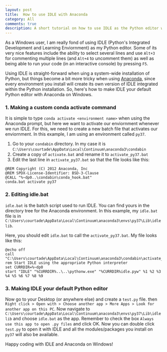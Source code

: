```yaml
---
layout: post
title:  How to use IDLE with Anaconda
category: All 
comments: true
description: A short tutorial on how to use IDLE as the Python editor within an Anaconda environment on Windows.
---
```


As a Windows user, I am really fond of using IDLE (Python's Integrated Development and Learning Enviornment) as my Python editor. Some of its very nice features include the ability to select several lines and use `Alt+3` for commenting multiple lines (and `Alt+4` to uncomment them) as well as being able to run your code (in an interactive console) by pressing `F5`.

Using IDLE is straight-forward when uing a system-wide installation of Python, but things become a bit more tricky when using [Anaconda](https://www.anaconda.com/), since every environment you install will create its own version of IDLE integrated within the Python installation. So, here's how to make IDLE your default Python editor with Anaconda on Windows.

###  1. Making a custom conda activate command
It is simple to type `conda activate <environment name>` when using the Anaconda prompt, but here we want to activate our enviornment whenever we run IDLE. For this, we need to create a new batch file that activates our enviornment. In this example, I am using an environment called `py37`.

1. Go to your `condabin` directory. In my case it is `C:\Users\courtade\AppData\Local\Continuum\anaconda3\condabin`
2. Create a copy of `activate.bat` and rename it to `activate_py37.bat`
3. Edit the last line in `activate_py37.bat` so that the file looks like this:
```
@REM Copyright (C) 2012 Anaconda, Inc
@REM SPDX-License-Identifier: BSD-3-Clause
@CALL "%~dp0..\condabin\conda_hook.bat"
conda.bat activate py37
``` 

###  2. Editing idle.bat
`idle.bat` is the batch script used to run IDLE. You can find yours in the directory tree for the Anaconda environment. In this example, my `idle.bat` file is in `C:\Users\courtade\AppData\Local\Continuum\anaconda3\envs\py37\Lib\idlelib`.

Here, you should edit `idle.bat` to call the `activate_py37.bat`. My file looks like this:

```
@echo off
call "C:\Users\courtade\AppData\Local\Continuum\anaconda3\condabin\activate_py37.bat"
rem Start IDLE using the appropriate Python interpreter
set CURRDIR=%~dp0
start "IDLE" "%CURRDIR%..\..\pythonw.exe" "%CURRDIR%idle.pyw" %1 %2 %3 %4 %5 %6 %7 %8 %9
```

###  3. Making IDLE your default Python editor
Now go to your Desktop (or anywhere else) and create a `test.py` file. then `Right click > Open with > Choose another app > More Apps > Look for another app on this PC`. Now navigate to `C:\Users\courtade\AppData\Local\Continuum\anaconda3\envs\py37\Lib\idlelib` and choose `idle.bat` as the app.
Remember to check the box `Always use this app to open .py files` and click OK.
Now you can double click `test.py` to open it with IDLE and all the modules/packages you install on `py37` will also be available.

Happy coding with IDLE and Anaconda on Windows!